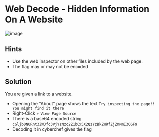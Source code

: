 # Web Decode - Hidden Information On A Website
![image](https://github.com/JosephB10/CTF-Writeups/assets/105746932/758f50fe-2cd6-4829-9906-de7002da5ad9)
## Hints
- Use the web inspector on other files included by the web page.
- The flag may or may not be encoded
## Solution
You are given a link to a website. 
- Opening the "About" page shows the text `Try inspecting the page!! You might find it there`
- Right-Click + `View Page Source`
- There is a base64 encoded string `cGljb0NURnt3ZWJfc3VjYzNzc2Z1bGx5X2QzYzBkZWRfZjZmNmI3OGF9`
- Decoding it in cyberchef gives the flag
